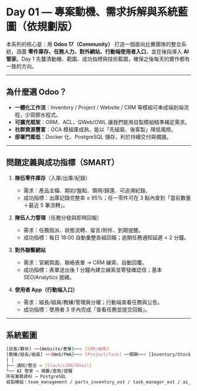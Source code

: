 # Day 01 — 專案動機、需求拆解與系統藍圖（依規劃版）

本系列的核心是：用 **Odoo 17（Community）** 打造一個面向比賽團隊的整合系統，涵蓋 **零件庫存、任務人力、對外網站、行動端使用者入口**，並在後段導入 **AI 管家**。Day 1 先釐清動機、範圍、成功指標與技術藍圖，確保之後每天的實作都有一致的方向。

---

## 為什麼選 Odoo？

- **一體化工作流**：Inventory / Project / Website / CRM 等模組可串成端到端流程，少寫膠水程式。
- **可擴充框架**：ORM、ACL、QWeb/OWL 讓我們能用自製模組精準補足需求。
- **社群資源豐富**：OCA 模組庫成熟，能以「先組裝、後客製」降低風險。
- **部署門檻低**：Docker 化、PostgreSQL 儲存，利於持續交付與備援。

---

## 問題定義與成功指標（SMART）

1) **隊伍零件庫存**（入庫/出庫/紀錄）  
   - 需求：產品主檔、期初/盤點、領用/歸還、可追溯紀錄。  
   - 成功指標：出庫記錄完整率 ≥ 95%；任一零件可在 3 點內查到「當前數量＋最近 5 筆流轉」。

2) **隊伍人力管理**（任務分發與即時回報）  
   - 需求：任務指派、狀態流轉、留言/附件、到期提醒。  
   - 成功指標：每日 18:00 自動彙整各組回報；逾期任務通知延遲 < 2 分鐘。

3) **對外聯繫網站**  
   - 需求：官網頁面、聯絡表單 → CRM 線索、自動回覆。  
   - 成功指標：表單送出後 1 分鐘內建立線索並寄發確認信；基本 SEO/Analytics 就緒。

4) **使用者 App（行動端入口）**  
   - 需求：組長/組員/教練/管理員分權；行動端查看任務與公告。  
   - 成功指標：使用者 3 步內完成「查看任務並提交回報」。

---

## 系統藍圖
``` bash
[訪客/夥伴] ──(Website/表單)──> [CRM/線索]
[教練/組長/組員] ──(Web/PWA)──> [Project/Task] ──關聯──> [Inventory/Stock Moves]
│ │
├── 通知/整合 → [Slack/LINE/Email]
└── AI 管家 → 摘要/查詢/提醒
所有業務資料 → PostgreSQL
自製模組：team_management / parts_inventory_ext / task_manager_ext / ai_butler
```